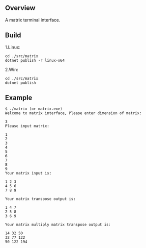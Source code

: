 ## Overview
A matrix terminal interface. 

## Build
1.Linux:
```
cd ./src/matrix
dotnet publish -r linux-x64
```
2.Win:
```
cd ./src/matrix
dotnet publish
```
## Example


```
$ ./matrix (or matrix.exe)
Welcome to matrix interface, Please enter dimension of matrix:

3
Please input matrix:

1
2
3
4
5
6
7
8
9
Your matrix input is:

1 2 3 
4 5 6 
7 8 9 

Your matrix transpose output is:

1 4 7 
2 5 8 
3 6 9 

Your matrix multiply matrix transpose output is: 

14 32 50 
32 77 122 
50 122 194 
```


